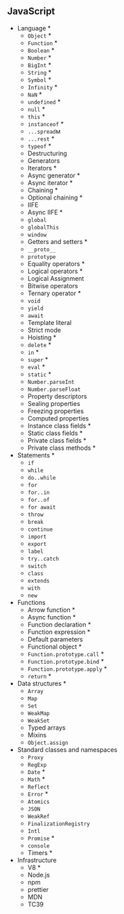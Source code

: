 ## JavaScript

- Language *
  - `Object`  *
  - `Function`  *
  - `Boolean`  *
  - `Number`  *
  - `BigInt`  *
  - `String`  *
  - `Symbol` *
  - `Infinity` *
  - `NaN` *
  - `undefined` *
  - `null` *
  - `this` *
  - `instanceof` *
  - `...spread`м
  - `...rest` *
  - `typeof` *
  - Destructuring
  - Generators
  - Iterators *
  - Async generator *
  - Async iterator *
  - Chaining *
  - Optional chaining *
  - IIFE
  - Async IIFE *
  - `global`
  - `globalThis`
  - `window`
  - Getters and setters *
  - `__proto__`
  - `prototype`
  - Equality operators *
  - Logical operators *
  - Logical Assignment
  - Bitwise operators
  - Ternary operator *
  - `void`
  - `yield`
  - `await`
  - Template literal
  - Strict mode
  - Hoisting *
  - `delete` *
  - `in` *
  - `super` *
  - `eval`  *
  - `static`  *
  - `Number.parseInt`
  - `Number.parseFloat`
  - Property descriptors
  - Sealing properties
  - Freezing properties
  - Computed properties
  - Instance class fields *
  - Static class fields *
  - Private class fields *
  - Private class methods *
- Statements *
  - `if`
  - `while`
  - `do..while`
  - `for`
  - `for..in`
  - `for..of`
  - `for await`
  - `throw`
  - `break`
  - `continue`
  - `import`
  - `export`
  - `label`
  - `try..catch`
  - `switch`
  - `class`
  - `extends`
  - `with`
  - `new`
- Functions
  - Arrow function *
  - Async function *
  - Function declaration *
  - Function expression *
  - Default parameters
  - Functional object *
  - `Function.prototype.call` *
  - `Function.prototype.bind` *
  - `Function.prototype.apply` *
  - `return` *
- Data structures *
  - `Array`
  - `Map`
  - `Set`
  - `WeakMap`
  - `WeakSet`
  - Typed arrays
  - Mixins
  - `Object.assign`
- Standard classes and namespaces
  - `Proxy`
  - `RegExp`
  - `Date` *
  - `Math` *
  - `Reflect`
  - `Error` *
  - `Atomics`
  - `JSON`
  - `WeakRef`
  - `FinalizationRegistry`
  - `Intl`
  - `Promise` *
  - `console`
  - Timers *
- Infrastructure
  - V8 *
  - Node.js
  - npm
  - prettier
  - MDN
  - TC39
